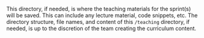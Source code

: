 This directory, if needed, is where the teaching materials for the sprint(s) will be saved. This can include any lecture material, code snippets, etc. The directory structure, file names, and content of this `/teaching` directory, if needed, is up to the discretion of the team creating the curriculum content.
